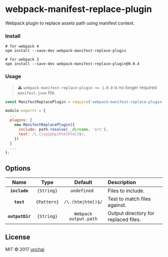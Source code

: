 # webpack-manifest-replace-plugin 

Webpack plugin to replace assets path using manifest context.

### Install

```shell
# for webpack 4
npm install --save-dev webpack-manifest-replace-plugin

# for webpack 3
npm install --save-dev webpack-manifest-replace-plugin@0.0.4
```

### Usage

> :warning: `webpack-manifest-replace-plugin >= 1.0.0` is no longer required `manifest.json` file.

```javascript
const ManifestReplacePlugin = require('webpack-manifest-replace-plugin');

module.exports = {
  ...
  plugins: [
    new ManifestReplacePlugin({
      include: path.resolve(__dirname, 'src'),
      test: /\.(jsp|php|htm|html)$/,
    })
  ]
  ...
};
```

## Options

|Name|Type|Default|Description|
|:--:|:--:|:-----:|:----------|
|**`include`**|`{String}`|`undefined `| Files to include. |
|**`test`**|`{Pattern}`|`/\.(htm\|html)$/`| Test to match files against. |
|**`outputDir`**|`{String}`|`Webpack output.path`| Output directory for replaced files. |

## License

MIT © 2017 [unchai](https://github.com/unchai)
